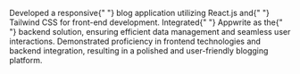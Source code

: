 Developed a responsive{" "} <span className="font-semibold">blog</span> application utilizing <span className="font-semibold">React.js</span> and{" "} <span className="font-semibold">Tailwind CSS</span> for
front-end development. Integrated{" "}
                <span className="font-semibold">Appwrite</span> as the{" "}
                <span className="font-semibold">backend</span> solution,
                ensuring efficient data management and seamless user
                interactions. Demonstrated proficiency in frontend technologies
                and backend integration, resulting in a polished and
                user-friendly blogging platform.
